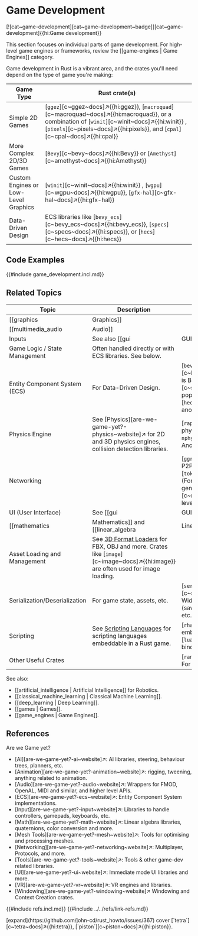 # Game Development

[![cat~game-development][cat~game-development~badge]][cat~game-development]{{hi:Game development}}

This section focuses on individual parts of game development. For high-level game engines or frameworks, review the [[game-engines | Game Engines]] category.

Game development in Rust is a vibrant area, and the crates you'll need depend on the type of game you're making:

| Game Type | Rust crate(s) |
|---|---|
| Simple 2D Games | [`ggez`][c~ggez~docs]↗{{hi:ggez}}, [`macroquad`][c~macroquad~docs]↗{{hi:macroquad}}, or a combination of [`winit`][c~winit~docs]↗{{hi:winit}} , [`pixels`][c~pixels~docs]↗{{hi:pixels}}, and [`cpal`][c~cpal~docs]↗{{hi:cpal}} |
| More Complex 2D/3D Games | [`Bevy`][c~bevy~docs]↗{{hi:Bevy}} or [`Amethyst`][c~amethyst~docs]↗{{hi:Amethyst}} |
| Custom Engines or Low-Level Graphics | [`winit`][c~winit~docs]↗{{hi:winit}} , [`wgpu`][c~wgpu~docs]↗{{hi:wgpu}}, [`gfx-hal`][c~gfx-hal~docs]↗{{hi:gfx-hal}} |
| Data-Driven Design | ECS libraries like [`bevy_ecs`][c~bevy_ecs~docs]↗{{hi:bevy_ecs}}, [`specs`][c~specs~docs]↗{{hi:specs}}, or [`hecs`][c~hecs~docs]↗{{hi:hecs}} |

## Code Examples

{{#include game_development.incl.md}}

## Related Topics

| Topic | Description | Relevant Rust crate(s) |
|---|---|---|
| [[graphics | Graphics]] | | [`wgpu`][c~wgpu~docs]↗{{hi:wgpu}}: A cross-platform, safe, and portable GPU API. Often used with [`winit`][c~winit~docs]↗{{hi:winit}} or game engines. [`rend3`][c~rend3~docs]↗{{hi:rend3}}: A 3D rendering engine built on top of wgpu. [`gfx-hal`][c~gfx-hal~docs]↗{{hi:gfx-hal}}: A low-level graphics API abstraction layer. [`image`][c~image~docs]↗{{hi:image}} for image loading and manipulation. |
| [[multimedia_audio | Audio]] | | [`cpal`][c~cpal~docs]↗{{hi:cpal}}: Cross-platform audio I/O. [`sdl2`][c~sdl2~docs]↗{{hi:sdl2}}: Can also be used for audio |
| Inputs | See also [[gui | GUI]]. | [`winit`][c~winit~docs]↗{{hi:winit}} : Handles window events, including input. [`sdl2`][c~sdl2~docs]↗{{hi:sdl2}}: Can also be used for input. |
| Game Logic / State Management | Often handled directly or with ECS libraries. See below. | |
| Entity Component System (ECS) | For Data-Driven Design. | [`bevy_ecs`][c~bevy_ecs~docs]↗{{hi:bevy_ecs}} is Bevy's built-in ECS. [`specs`][c~specs~docs]↗{{hi:specs}} is a popular and mature ECS library. [`hecs`][c~hecs~docs]↗{{hi:hecs}} is another ECS implementation. |
| Physics Engine | See [Physics][are-we-game-yet?-physics~website]↗ for 2D and 3D physics engines, collision detection libraries. | [`rapier`][rapier.rs~website]↗: A physics engine (2D and 3D). `nphysics2d`{{hi:nphysics2d}}: Another physics engine. |
| Networking | | [`ggrs`][c~ggrs~docs]↗{{hi:ggrs}}: A P2P networking library for games. [`tokio`][c~tokio~docs]↗{{hi:tokio}}: (For asynchronous networking in general). [`mio`][c~mio~docs]↗{{hi:mio}}: Lower-level networking. |
| UI (User Interface) | See [[gui | GUI]]. | [`egui`][c~egui~docs]↗{{hi:egui}}: An immediate mode GUI library. [`iced`][c~iced~docs]↗{{hi:iced}}: A cross-platform GUI library focused on simplicity and type safety. [`conrod`][c~conrod~docs]↗{{hi:conrod}}: An older UI library. |
| [[mathematics | Mathematics]] and [[linear_algebra | Linear Algebra]] | | [`nalgebra`][c~nalgebra~docs]↗{{hi:nalgebra}}: A popular linear algebra library. [`glam`][c~glam~docs]↗{{hi:glam}}: Another linear algebra library, often used in game development. |
| Asset Loading and Management | See [3D Format Loaders](https://arewegameyet.rs/ecosystem/3dformatloaders) for FBX, OBJ and more. Crates like [`image`][c~image~docs]↗{{hi:image}} are often used for image loading. | |
| Serialization/Deserialization | For game state, assets, etc. | [`serde`][c~serde~docs]↗{{hi:serde}}: Widely used serialization framework (saving game state, loading assets, etc.). |
| Scripting | See [Scripting Languages](https://arewegameyet.rs/ecosystem/scripting) for scripting languages embeddable in a Rust game. | [`rhai`][c~rhai~docs]↗{{hi:rhai}}: An embeddable scripting language. [`lua`][c~lua~docs]↗{{hi:lua}}: Lua bindings. |
| Other Useful Crates | | [`rand`][c~rand~docs]↗{{hi:rand}}: For random number generation. |

See also:

- [[artificial_intelligence | Artificial Intelligence]] for Robotics.
- [[classical_machine_learning | Classical Machine Learning]].
- [[deep_learning | Deep Learning]].
- [[games | Games]].
- [[game_engines | Game Engines]].

## References

Are we Game yet?

- [AI][are-we-game-yet?-ai~website]↗: AI libraries, steering, behaviour trees, planners, etc.
- [Animation][are-we-game-yet?-animation~website]↗: rigging, tweening, anything related to animation.
- [Audio][are-we-game-yet?-audio~website]↗: Wrappers for FMOD, OpenAL, MIDI and similar, and higher level APIs.
- [ECS][are-we-game-yet?-ecs~website]↗: Entity Component System implementations.
- [Input][are-we-game-yet?-input~website]↗: Libraries to handle controllers, gamepads, keyboards, etc.
- [Math][are-we-game-yet?-math~website]↗: Linear algebra libraries, quaternions, color conversion and more.
- [Mesh Tools][are-we-game-yet?-mesh~website]↗: Tools for optimising and processing meshes.
- [Networking][are-we-game-yet?-networking~website]↗: Multiplayer, Protocols, and more.
- [Tools][are-we-game-yet?-tools~website]↗: Tools & other game-dev related libraries.
- [UI][are-we-game-yet?-ui~website]↗: Immediate mode UI libraries and more.
- [VR][are-we-game-yet?-vr~website]↗: VR engines and libraries.
- [Windowing][are-we-game-yet?-windowing~website]↗ Windowing and Context Creation crates.

{{#include refs.incl.md}}
{{#include ../../refs/link-refs.md}}

<div class="hidden">
[expand](https://github.com/john-cd/rust_howto/issues/367)
cover [`tetra`][c~tetra~docs]↗{{hi:tetra}}, [`piston`][c~piston~docs]↗{{hi:piston}}.
</div>
